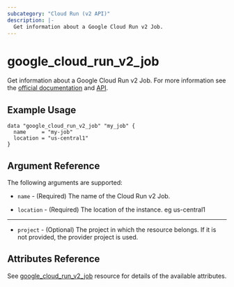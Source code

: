 ```yaml
---
subcategory: "Cloud Run (v2 API)"
description: |-
  Get information about a Google Cloud Run v2 Job.
---
```


# google\_cloud\_run\_v2\_job

Get information about a Google Cloud Run v2 Job. For more information see
the [official documentation](https://cloud.google.com/run/docs/)
and [API](https://cloud.google.com/run/docs/apis).

## Example Usage

```hcl
data "google_cloud_run_v2_job" "my_job" {
  name     = "my-job"
  location = "us-central1"
}
```

## Argument Reference

The following arguments are supported:

* `name` - (Required) The name of the Cloud Run v2 Job.

* `location` - (Required) The location of the instance. eg us-central1

- - -

* `project` - (Optional) The project in which the resource belongs. If it
    is not provided, the provider project is used.

## Attributes Reference

See [google_cloud_run_v2_job](https://registry.terraform.io/providers/hashicorp/google/latest/docs/resources/cloud_run_v2_job#argument-reference) resource for details of the available attributes.
